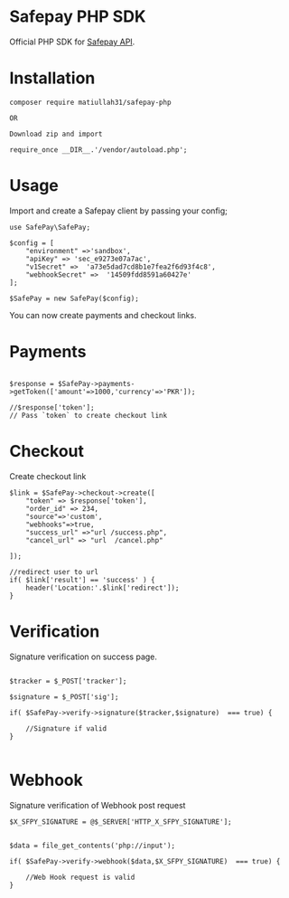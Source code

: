 # Safepay PHP SDK

Official PHP SDK for [Safepay API](https://getsafepay.com/).



# Installation

```
composer require matiullah31/safepay-php

OR 

Download zip and import 

require_once __DIR__.'/vendor/autoload.php';

```



# Usage

Import and create a Safepay client by passing your config;

```
use SafePay\SafePay;

$config = [
	"environment" =>'sandbox',
	"apiKey" => 'sec_e9273e07a7ac',
	"v1Secret" =>  'a73e5dad7cd8b1e7fea2f6d93f4c8',
	"webhookSecret" =>  '14509fdd8591a60427e'
];

$SafePay = new SafePay($config);

```

You can now create payments and checkout links.


# Payments

```

$response = $SafePay->payments->getToken(['amount'=>1000,'currency'=>'PKR']);

//$response['token'];
// Pass `token` to create checkout link

```


# Checkout 

Create checkout link


```
$link = $SafePay->checkout->create([
	"token" => $response['token'],
	"order_id" => 234,
	"source"=>'custom',
	"webhooks"=>true,
	"success_url" =>"url /success.php",
	"cancel_url" => "url  /cancel.php"

]);

//redirect user to url
if( $link['result'] == 'success' ) {
	header('Location:'.$link['redirect']);
}

```


# Verification

Signature verification on success page.

```

$tracker = $_POST['tracker'];

$signature = $_POST['sig'];

if( $SafePay->verify->signature($tracker,$signature)  === true) {

	//Signature if valid
}


```

# Webhook

Signature verification of Webhook post request

```
$X_SFPY_SIGNATURE = @$_SERVER['HTTP_X_SFPY_SIGNATURE'];


$data = file_get_contents('php://input');

if( $SafePay->verify->webhook($data,$X_SFPY_SIGNATURE)  === true) {

	//Web Hook request is valid
}

```



